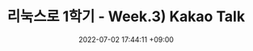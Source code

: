 ---
title : 리눅스로 1학기 - Week.3) Kakao Talk
date : 2022-07-02 17:44:11 +09:00
comments: true
categories : [리눅스]
tags : [Linux]
---